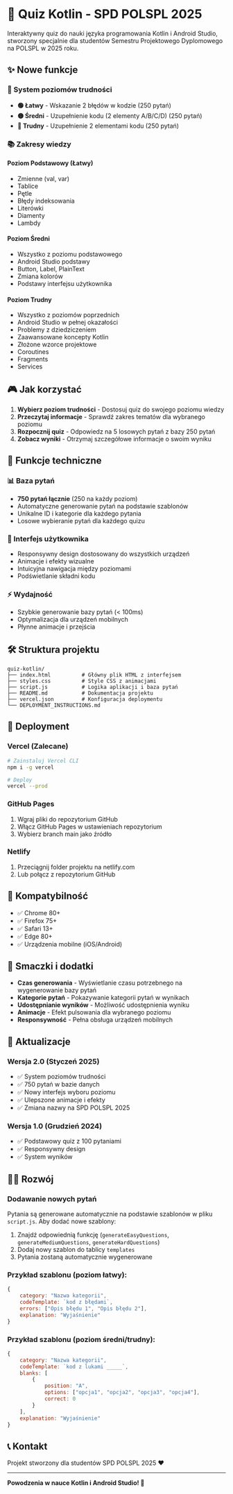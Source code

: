# 🚀 Quiz Kotlin - SPD POLSPL 2025

Interaktywny quiz do nauki języka programowania Kotlin i Android Studio, stworzony specjalnie dla studentów Semestru Projektowego Dyplomowego na POLSPL w 2025 roku.

## ✨ Nowe funkcje

### 🎯 System poziomów trudności
- **🟢 Łatwy** - Wskazanie 2 błędów w kodzie (250 pytań)
- **🟡 Średni** - Uzupełnienie kodu (2 elementy A/B/C/D) (250 pytań)  
- **🔴 Trudny** - Uzupełnienie 2 elementami kodu (250 pytań)

### 📚 Zakresy wiedzy

#### Poziom Podstawowy (Łatwy)
- Zmienne (val, var)
- Tablice
- Pętle
- Błędy indeksowania
- Literówki
- Diamenty
- Lambdy

#### Poziom Średni
- Wszystko z poziomu podstawowego
- Android Studio podstawy
- Button, Label, PlainText
- Zmiana kolorów
- Podstawy interfejsu użytkownika

#### Poziom Trudny
- Wszystko z poziomów poprzednich
- Android Studio w pełnej okazałości
- Problemy z dziedziczeniem
- Zaawansowane koncepty Kotlin
- Złożone wzorce projektowe
- Coroutines
- Fragments
- Services

## 🎮 Jak korzystać

1. **Wybierz poziom trudności** - Dostosuj quiz do swojego poziomu wiedzy
2. **Przeczytaj informacje** - Sprawdź zakres tematów dla wybranego poziomu
3. **Rozpocznij quiz** - Odpowiedz na 5 losowych pytań z bazy 250 pytań
4. **Zobacz wyniki** - Otrzymaj szczegółowe informacje o swoim wyniku

## 🔧 Funkcje techniczne

### 📊 Baza pytań
- **750 pytań łącznie** (250 na każdy poziom)
- Automatyczne generowanie pytań na podstawie szablonów
- Unikalne ID i kategorie dla każdego pytania
- Losowe wybieranie pytań dla każdego quizu

### 🎨 Interfejs użytkownika
- Responsywny design dostosowany do wszystkich urządzeń
- Animacje i efekty wizualne
- Intuicyjna nawigacja między poziomami
- Podświetlanie składni kodu

### ⚡ Wydajność
- Szybkie generowanie bazy pytań (< 100ms)
- Optymalizacja dla urządzeń mobilnych
- Płynne animacje i przejścia

## 🛠️ Struktura projektu

```
quiz-kotlin/
├── index.html          # Główny plik HTML z interfejsem
├── styles.css          # Style CSS z animacjami
├── script.js           # Logika aplikacji i baza pytań
├── README.md           # Dokumentacja projektu
├── vercel.json         # Konfiguracja deploymentu
└── DEPLOYMENT_INSTRUCTIONS.md
```

## 🚀 Deployment

### Vercel (Zalecane)
```bash
# Zainstaluj Vercel CLI
npm i -g vercel

# Deploy
vercel --prod
```

### GitHub Pages
1. Wgraj pliki do repozytorium GitHub
2. Włącz GitHub Pages w ustawieniach repozytorium
3. Wybierz branch main jako źródło

### Netlify
1. Przeciągnij folder projektu na netlify.com
2. Lub połącz z repozytorium GitHub

## 📱 Kompatybilność

- ✅ Chrome 80+
- ✅ Firefox 75+
- ✅ Safari 13+
- ✅ Edge 80+
- ✅ Urządzenia mobilne (iOS/Android)

## 🎯 Smaczki i dodatki

- **Czas generowania** - Wyświetlanie czasu potrzebnego na wygenerowanie bazy pytań
- **Kategorie pytań** - Pokazywanie kategorii pytań w wynikach
- **Udostępnianie wyników** - Możliwość udostępnienia wyniku
- **Animacje** - Efekt pulsowania dla wybranego poziomu
- **Responsywność** - Pełna obsługa urządzeń mobilnych

## 🔄 Aktualizacje

### Wersja 2.0 (Styczeń 2025)
- ✅ System poziomów trudności
- ✅ 750 pytań w bazie danych
- ✅ Nowy interfejs wyboru poziomu
- ✅ Ulepszone animacje i efekty
- ✅ Zmiana nazwy na SPD POLSPL 2025

### Wersja 1.0 (Grudzień 2024)
- ✅ Podstawowy quiz z 100 pytaniami
- ✅ Responsywny design
- ✅ System wyników

## 👨‍💻 Rozwój

### Dodawanie nowych pytań

Pytania są generowane automatycznie na podstawie szablonów w pliku `script.js`. Aby dodać nowe szablony:

1. Znajdź odpowiednią funkcję (`generateEasyQuestions`, `generateMediumQuestions`, `generateHardQuestions`)
2. Dodaj nowy szablon do tablicy `templates`
3. Pytania zostaną automatycznie wygenerowane

### Przykład szablonu (poziom łatwy):
```javascript
{
    category: "Nazwa kategorii",
    codeTemplate: `kod z błędami`,
    errors: ["Opis błędu 1", "Opis błędu 2"],
    explanation: "Wyjaśnienie"
}
```

### Przykład szablonu (poziom średni/trudny):
```javascript
{
    category: "Nazwa kategorii", 
    codeTemplate: `kod z lukami _____`,
    blanks: [
        {
            position: "A",
            options: ["opcja1", "opcja2", "opcja3", "opcja4"],
            correct: 0
        }
    ],
    explanation: "Wyjaśnienie"
}
```

## 📞 Kontakt

Projekt stworzony dla studentów SPD POLSPL 2025 ❤️

---

**Powodzenia w nauce Kotlin i Android Studio! 🚀**

